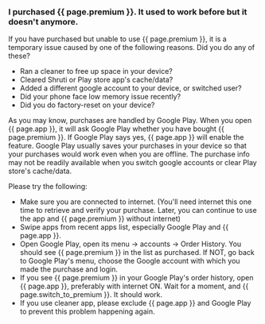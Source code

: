 ### <a id="troubleshoot_premium"></a>I purchased {{ page.premium }}. It used to work before but it doesn't anymore.

If you have purchased but unable to use {{ page.premium }}, it is a temporary issue caused by one of the following reasons. Did you do any of these?

 * Ran a cleaner to free up space in your device?
 * Cleared Shruti or Play store app's cache/data?
 * Added a different google account to your device, or switched user?
 * Did your phone face low memory issue recently?
 * Did you do factory-reset on your device?

As you may know, purchases are handled by Google Play. When you open {{ page.app }}, it will ask Google Play whether you have bought {{ page.premium }}. If Google Play says yes, {{ page.app }} will enable the feature. Google Play usually saves your purchases in your device so that your purchases would work even when you are offline. The purchase info may not be readily available when you switch google accounts or clear Play store's cache/data.

 Please try the following:

 * Make sure you are connected to internet. (You'll need internet this one time to retrieve and verify your purchase. Later, you can continue to use the app and {{ page.premium }} without internet)
 * Swipe apps from recent apps list, especially Google Play and {{ page.app }}.
 * Open Google Play, open its menu -> accounts -> Order History. You should see {{ page.premium }} in the list as purchased. If NOT, go back to Google Play's menu, choose the Google account with which you made the purchase and login.
 * If you see {{ page.premium }} in your Google Play's order history, open {{ page.app }}, preferably with internet ON. Wait for a moment, and {{ page.switch_to_premium }}. It should work.
 * If you use cleaner app, please exclude {{ page.app }} and Google Play to prevent this problem happening again.
